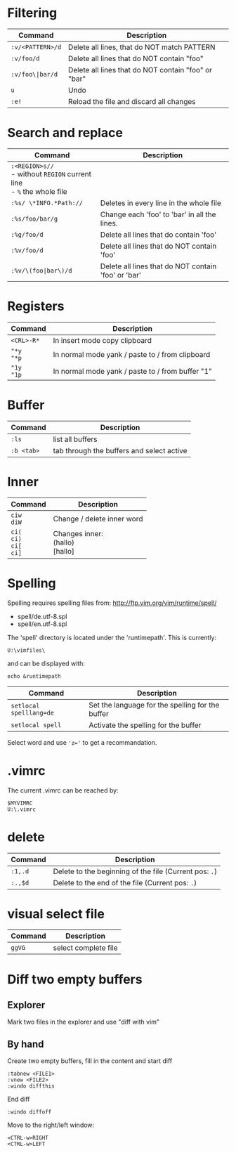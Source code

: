 # Filtering

| Command                | Description |
|------------------------|-------------|
|`:v/<PATTERN>/d`        |Delete all lines, that do NOT match PATTERN |
|`:v/foo/d`              |Delete all lines that do NOT contain "foo" |
|`:v/foo\\|bar/d`        |Delete all lines that do NOT contain "foo" or "bar" |
|`u`                     |Undo |
|`:e!`                   |Reload the file and discard all changes |

# Search and replace

| Command                | Description |
|------------------------|-------------|
|`:<REGION>s//` <br>- without `REGION` current line<br>- `%` the whole file ||
|`:%s/ \*INFO.*Path://`  |Deletes in every line in the whole file |
|`:%s/foo/bar/g`          |Change each 'foo' to 'bar' in all the lines. | 
|`:%g/foo/d`              |Delete all lines that do contain 'foo' |
|`:%v/foo/d`              |Delete all lines that do NOT contain 'foo' |
|`:%v/\(foo\|bar\)/d`     |Delete all lines that do NOT contain 'foo' or 'bar' |

# Registers

| Command                | Description |
|------------------------|-------------|
|`<CRL>-R*`              |In insert mode copy clipboard|
|`"*y` <br/> `"*p`       |In normal mode yank / paste to / from clipboard|
|`"1y` <br/> `"1p`       |In normal mode yank / paste to / from buffer "1"|

# Buffer

| Command                | Description |
|------------------------|-------------|
|`:ls`                   |list all buffers |
|`:b <tab>`              |tab through the buffers and select active |


# Inner

| Command                | Description |
|------------------------|-------------|
|`ciw` <br/> `diW`                         |Change / delete inner word |
|`ci(` <br/> `ci)` <br/> `ci[` <br/> `ci]` |Changes inner: <br/> (hallo) <br/> [hallo]|

# Spelling

Spelling requires spelling files from: http://ftp.vim.org/vim/runtime/spell/

- spell/de.utf-8.spl
- spell/en.utf-8.spl

The 'spell' directory is located under the 'runtimepath'. This is currently:
```
U:\vimfiles\
```

and can be displayed with:

```
echo &runtimepath
```

| Command                | Description |
|------------------------|-------------|
|`setlocal spelllang=de` |Set the language for the spelling for the buffer |
|`setlocal spell`        |Activate the spelling for the buffer |

Select word and use `'z='` to get a recommandation.

# .vimrc

The current .vimrc can be reached by:
``` 
$MYVIMRC 
U:\.vimrc
```

# delete

| Command                | Description |
|------------------------|-------------|
|`:1,.d`                 |Delete to the beginning of the file (Current pos: `.`) |
|`:.,$d`                 |Delete to the end of the file       (Current pos: `.`) |

# visual select file

| Command                | Description |
|------------------------|-------------|
| `ggVG`                 | select complete file |

# Diff two empty buffers

## Explorer

Mark two files in the explorer and use "diff with vim"

## By hand

Create two empty buffers, fill in the content and start diff
```
:tabnew <FILE1>
:vnew <FILE2>
:windo diffthis
```

End diff
```
:windo diffoff
```

Move to the right/left window:
```
<CTRL-w>RIGHT
<CTRL-w>LEFT
```
